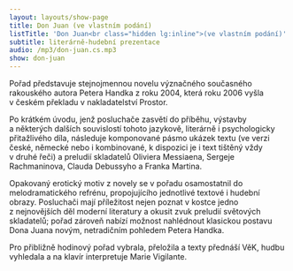 ```yaml
---
layout: layouts/show-page
title: Don Juan (ve vlastním podání)
listTitle: 'Don Juan<br class="hidden lg:inline">(ve vlastním podání)'
subtitle: literárně-hudební prezentace
audio: /mp3/don-juan.cs.mp3
show: don-juan
---
```


Pořad představuje stejnojmennou novelu význačného současného rakouského autora
Petera Handka z&nbsp;roku 2004, která roku 2006 vyšla v&nbsp;českém překladu
v&nbsp;nakladatelství Prostor.

Po krátkém úvodu, jenž posluchače zasvětí do příběhu, výstavby a&nbsp;některých
dalších souvislostí tohoto jazykově, literárně i&nbsp;psychologicky přitažlivého díla,
následuje komponované pásmo ukázek textu (ve verzi české, německé nebo i&nbsp;kombinované,
k&nbsp;dispozici je i&nbsp;text tištěný vždy v&nbsp;druhé řeči) a&nbsp;preludií skladatelů
Oliviera Messiaena, Sergeje Rachmaninova, Clauda Debussyho a&nbsp;Franka Martina.

Opakovaný erotický motiv z&nbsp;novely se v&nbsp;pořadu osamostatnil do melodramatického refrénu,
propojujícího jednotlivé textové i&nbsp;hudební obrazy. Posluchači mají příležitost
nejen poznat v&nbsp;kostce jedno z&nbsp;nejnovějších děl moderní literatury a&nbsp;okusit
zvuk preludií světových skladatelů; pořad zároveň nabízí možnost nahlédnout klasickou
postavu Dona Juana novým, netradičním pohledem Petera Handka.

Pro přibližně hodinový pořad vybrala, přeložila a&nbsp;texty přednáší VěK, hudbu
vyhledala a&nbsp;na klavír interpretuje Marie Vigilante.